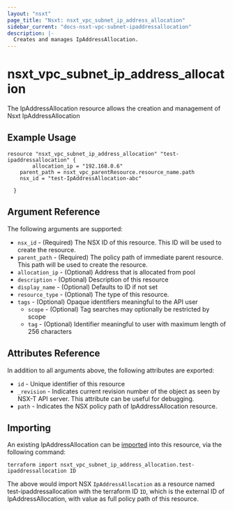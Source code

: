 ```yaml
---
layout: "nsxt"
page_title: "Nsxt: nsxt_vpc_subnet_ip_address_allocation"
sidebar_current: "docs-nsxt-vpc-subnet-ipaddressallocation"
description: |-
  Creates and manages IpAddressAllocation.
---
```


<!--
    Copyright 2023 VMware, Inc.
    SPDX-License-Identifier: Mozilla Public License 2.0
-->

# nsxt_vpc_subnet_ip_address_allocation

The IpAddressAllocation resource allows the creation and management of Nsxt IpAddressAllocation

## Example Usage
```hcl
resource "nsxt_vpc_subnet_ip_address_allocation" "test-ipaddressallocation" {
    	allocation_ip = "192.168.0.6"
	parent_path = nsxt_vpc_parentResource.resource_name.path
	nsx_id = "test-IpAddressAllocation-abc"

  }
```

## Argument Reference

The following arguments are supported:

* `nsx_id` - (Required) The NSX ID of this resource. This ID will be used to create the resource.
* `parent_path` - (Required) The policy path of immediate parent resource. This path will be used to create the resource.
* `allocation_ip` - (Optional) Address that is allocated from pool
* `description` - (Optional) Description of this resource
* `display_name` - (Optional) Defaults to ID if not set
* `resource_type` - (Optional) The type of this resource.
* `tags` - (Optional) Opaque identifiers meaningful to the API user
  * `scope` - (Optional) Tag searches may optionally be restricted by scope
  * `tag` - (Optional) Identifier meaningful to user with maximum length of 256 characters

## Attributes Reference

In addition to all arguments above, the following attributes are exported:

* `id` -  Unique identifier of this resource
* `_revision` -  Indicates current revision number of the object as seen by NSX-T API server. This attribute can be useful for debugging.
* `path` - Indicates the NSX policy path of IpAddressAllocation resource.

## Importing

An existing IpAddressAllocation can be [imported][docs-import] into this resource, via the following command:

[docs-import]: https://www.terraform.io/cli/import

```hcl
terraform import nsxt_vpc_subnet_ip_address_allocation.test-ipaddressallocation ID
```

The above would import NSX `IpAddressAllocation` as a resource named test-ipaddressallocation with the terraform ID `ID`, 
which is the external ID of IpAddressAllocation, with value as full policy path of this resource.

